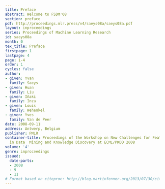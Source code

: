 ```yaml
---
title: Preface
abstract: Welcome to FSDM'08
section: preface
pdf: http://proceedings.mlr.press/v4/saeys08a/saeys08a.pdf
layout: inproceedings
series: Proceedings of Machine Learning Research
id: saeys08a
month: 0
tex_title: Preface
firstpage: 1
lastpage: 4
page: 1-4
order: 1
cycles: false
author:
- given: Yvan
  family: Saeys
- given: Huan
  family: Liu
- given: Iñaki
  family: Inza
- given: Louis
  family: Wehenkel
- given: Yves
  family: Van de Peer
date: 2008-09-11
address: Antwerp, Belgium
publisher: PMLR
container-title: Proceedings of the Workshop on New Challenges for Feature Selection
  in Data  Mining and Knowledge Discovery at ECML/PKDD 2008
volume: '4'
genre: inproceedings
issued:
  date-parts:
  - 2008
  - 9
  - 11
# Format based on citeproc: http://blog.martinfenner.org/2013/07/30/citeproc-yaml-for-bibliographies/
---
```

